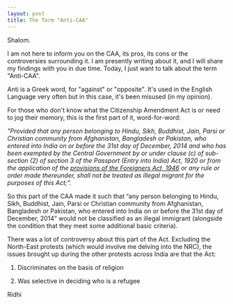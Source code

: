 ```yaml
---
layout: post
title: The Term "Anti-CAA"
---
```


Shalom.

  

I am not here to inform you on the CAA, its pros, its cons or the controversies surrounding it. I am presently writing about it, and I will share my findings with you in due time. Today, I just want to talk about the term "Anti-CAA".

  

Anti is a Greek word, for "against" or "opposite". It's used in the English Language very often but in this case, it's been misused (in my opinion).

  

For those who don't know what the Citizenship Amendment Act is or need to jog their memory, this is the first part of it, word-for-word:

*"Provided that any person belonging to Hindu, Sikh, Buddhist, Jain, Parsi or Christian community from Afghanistan, Bangladesh or Pakistan, who entered into India on or before the 31st day of December, 2014 and who has been exempted by the Central Government by or under clause (c) of sub-section (2) of section 3 of the Passport (Entry into India) Act, 1920 or from the application of the [provisions of the Foreigners Act, 1946](http://legislative.gov.in/sites/default/files/A1946-31.pdf) or any rule or order made thereunder, shall not be treated as illegal migrant for the purposes of this Act;".*

  

So this part of the CAA made it such that “any person belonging to Hindu, Sikh, Buddhist, Jain, Parsi or Christian community from Afghanistan, Bangladesh or Pakistan, who entered into India on or before the 31st day of December, 2014” would not be classified as an illegal immigrant (alongside the condition that they meet some additional basic criteria).

  

There was a lot of controversy about this part of the Act. Excluding the North-East protests (which would involve me delving into the NRC), the issues brought up during the other protests across India are that the Act:

1.  Discriminates on the basis of religion
    
2.  Was selective in deciding who is a refugee


Ridhi 
